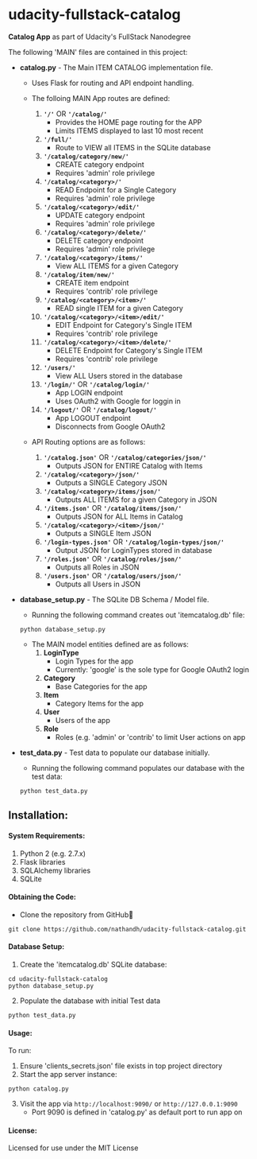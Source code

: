 # udacity-fullstack-catalog
**Catalog App** as part of Udacity's FullStack Nanodegree

The following 'MAIN' files are contained in this project:

* **catalog.py** - The Main ITEM CATALOG implementation file.
	* Uses Flask for routing and API endpoint handling.
	
	* The folloing MAIN App routes are defined:
		1. **`'/'`** OR **`'/catalog/'`**
			* Provides the HOME page routing for the APP
			* Limits ITEMS displayed to last 10 most recent
		2. **`'/full/'`**
			* Route to VIEW all ITEMS in the SQLite database
		3. **`'/catalog/category/new/'`**
			* CREATE category endpoint
			* Requires 'admin' role privilege
		4. **`'/catalog/<category>/'`**
			* READ Endpoint for a Single Category
			* Requires 'admin' role privilege
		5. **`'/catalog/<category>/edit/'`**
			* UPDATE category endpoint
			* Requires 'admin' role privilege
		6. **`'/catalog/<category>/delete/'`**
			* DELETE category endpoint
			* Requires 'admin' role privilege
		7. **`'/catalog/<category>/items/'`**
			* View ALL ITEMS for a given Category
		8. **`'/catalog/item/new/'`**
			* CREATE item endpoint
			* Requires 'contrib' role privilege
		9. **`'/catalog/<category>/<item>/'`**
			* READ single ITEM for a given Category
		10. **`'/catalog/<category>/<item>/edit/'`**
			* EDIT Endpoint for Category's Single ITEM
			* Requires 'contrib' role privilege
		11. **`'/catalog/<category>/<item>/delete/'`**
			* DELETE Endpoint for Category's Single ITEM
			* Requires 'contrib' role privilege
		12. **`'/users/'`**
			* View ALL Users stored in the database
		13. **`'/login/'`** OR **`'/catalog/login/'`**
			* App LOGIN endpoint
			* Uses OAuth2 with Google for loggin in
		14. **`'/logout/'`** OR **`'/catalog/logout/'`**
			* App LOGOUT endpoint
			* Disconnects from Google OAuth2

	* API Routing options are as follows:
		1. **`'/catalog.json'`** OR **`'/catalog/categories/json/'`**
			* Outputs JSON for ENTIRE Catalog with Items
		2. **`'/catalog/<category>/json/'`**
			* Outputs a SINGLE Category JSON
		3. **`'/catalog/<category>/items/json/'`**
			* Outputs ALL ITEMS for a given Category in JSON
		4. **`'/items.json'`** OR **`'/catalog/items/json/'`**
			* Outputs JSON for ALL Items in Catalog
		5. **`'/catalog/<category>/<item>/json/'`**
			* Outputs a SINGLE Item JSON
		6. **`'/login-types.json'`** OR **`'/catalog/login-types/json/'`**
			* Output JSON for LoginTypes stored in database
		7. **`'/roles.json'`** OR **`'/catalog/roles/json/'`**
			* Outputs all Roles in JSON
		8. **`'/users.json'`** OR **`'/catalog/users/json/'`**
			* Outputs all Users in JSON

* **database_setup.py** - The SQLite DB Schema / Model file.
	* Running the following command creates out 'itemcatalog.db' file:
	```
	python database_setup.py
	```
	* The MAIN model entities defined are as follows:
		1. **LoginType**
			* Login Types for the app
			* Currently: 'google' is the sole type for Google OAuth2 login
		2. **Category**
			* Base Categories for the app
		3. **Item**
			* Category Items for the app
		4. **User**
			* Users of the app
		5. **Role**
			* Roles (e.g. 'admin' or 'contrib' to limit User actions on app

* **test_data.py** - Test data to populate our database initially.
	* Running the following command populates our database with the test data:
	```
	python test_data.py
	```

## Installation:
#### System Requirements:
1. Python 2 (e.g. 2.7.x)
2. Flask libraries
3. SQLAlchemy libraries
4. SQLite

#### Obtaining the Code:
* Clone the repository from GitHub
```
git clone https://github.com/nathandh/udacity-fullstack-catalog.git
```

#### Database Setup:
1. Create the 'itemcatalog.db' SQLite database:
```
cd udacity-fullstack-catalog
python database_setup.py
```
2. Populate the database with initial Test data
```
python test_data.py 
```

#### Usage:
To run:
1. Ensure 'clients_secrets.json' file exists in top project directory
2. Start the app server instance:
```
python catalog.py
```
3. Visit the app via `http://localhost:9090/` or `http://127.0.0.1:9090`
	* Port 9090 is defined in 'catalog.py' as default port to run app on

#### License:
Licensed for use under the MIT License
